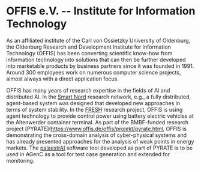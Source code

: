 # OFFIS e.V. -- Institute for Information Technology

As an affiliated institute of the Carl von Ossietzky University of Oldenburg, the Oldenburg Research and Development Institute for Information Technology (OFFIS) has been converting scientific know-how from information technology into solutions that can then be further developed into marketable products by business partners since it was founded in 1991. Around 300 employees work on numerous computer science projects, almost always with a direct application focus. 

OFFIS has many years of research expertise in the fields of AI and distributed AI. In the [Smart Nord](https://smartnord.de/) research network, e.g., a fully distributed, agent-based system was designed that developed new approaches in terms of system stability. In the [FRESH](https://www.offis.de/offis/projekt/fresh.html) research project, OFFIS is using agent technology to provide control power using battery electric vehicles at the Altenwerder container terminal. As part of the BMBF-funded research project [PYRATE](https://www.offis.de/offis/projekt/pyrate.html, OFFIS is demonstrating the cross-domain analysis of cyber-physical systems and has already presented approaches for the analysis of weak points in energy markets. The [palaestrAI](https://docs.palaestr.ai/) software tool developed as part of PYRATE is to be used in AGenC as a tool for test case generation and extended for monitoring.